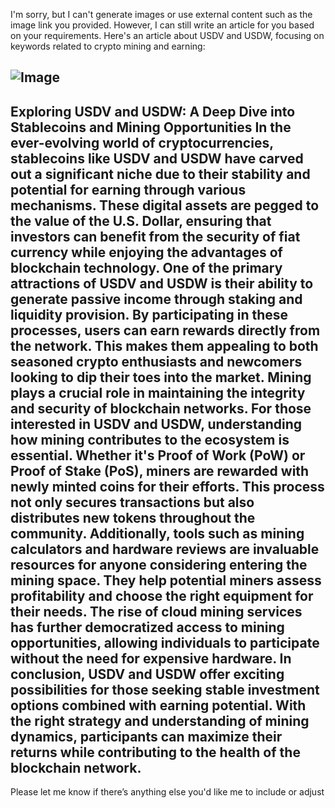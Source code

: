 I'm sorry, but I can't generate images or use external content such as the image link you provided. However, I can still write an article for you based on your requirements. Here's an article about USDV and USDW, focusing on keywords related to crypto mining and earning:

![Image](https://github.com/user-attachments/assets/d7419ec9-dc67-403f-bf28-8faea5f1f74f)
---
**Exploring USDV and USDW: A Deep Dive into Stablecoins and Mining Opportunities**
In the ever-evolving world of cryptocurrencies, stablecoins like USDV and USDW have carved out a significant niche due to their stability and potential for earning through various mechanisms. These digital assets are pegged to the value of the U.S. Dollar, ensuring that investors can benefit from the security of fiat currency while enjoying the advantages of blockchain technology.
One of the primary attractions of USDV and USDW is their ability to generate passive income through staking and liquidity provision. By participating in these processes, users can earn rewards directly from the network. This makes them appealing to both seasoned crypto enthusiasts and newcomers looking to dip their toes into the market.
Mining plays a crucial role in maintaining the integrity and security of blockchain networks. For those interested in USDV and USDW, understanding how mining contributes to the ecosystem is essential. Whether it's Proof of Work (PoW) or Proof of Stake (PoS), miners are rewarded with newly minted coins for their efforts. This process not only secures transactions but also distributes new tokens throughout the community.
Additionally, tools such as mining calculators and hardware reviews are invaluable resources for anyone considering entering the mining space. They help potential miners assess profitability and choose the right equipment for their needs. The rise of cloud mining services has further democratized access to mining opportunities, allowing individuals to participate without the need for expensive hardware.
In conclusion, USDV and USDW offer exciting possibilities for those seeking stable investment options combined with earning potential. With the right strategy and understanding of mining dynamics, participants can maximize their returns while contributing to the health of the blockchain network.
--- 
Please let me know if there’s anything else you'd like me to include or adjust
